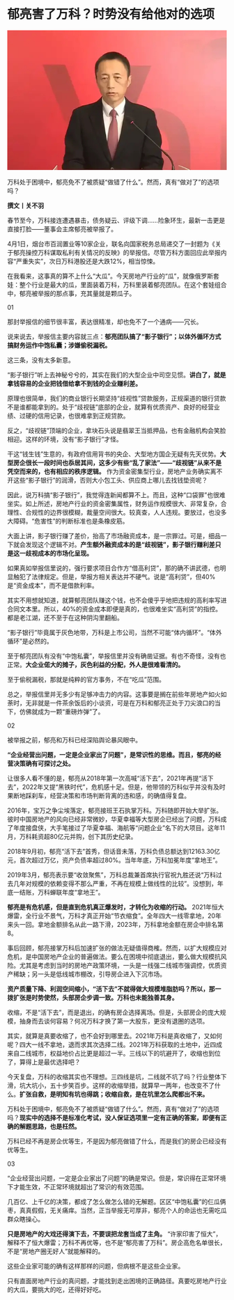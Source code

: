 # 郁亮害了万科？时势没有给他对的选项

![570bbdbf6f16672bf5a894d91f38d005.jpg](https://raw.githubusercontent.com/qqhsx/qqnews_image/main/2024/04/07/郁亮害了万科？时势没有给他对的选项/570bbdbf6f16672bf5a894d91f38d005.jpg)

万科处于困境中，郁亮免不了被质疑“做错了什么”。然而，真有“做对了”的选项吗？

**撰文丨关不羽**

春节至今，万科接连遭遇暴击，债务疑云、评级下调……险象环生，最新一击更是直接打脸——董事会主席郁亮被举报了。

4月1日，烟台市百润置业等10家企业，联名向国家税务总局递交了一封题为《关于郁亮操控万科谋取私利有关情况的反映》的举报信。尽管万科方面回应此举报内容“严重失实”，次日万科港股还是大跌12%，相当惊悚。

在我看来，这事真的算不上什么“大瓜”。今天房地产行业的“瓜”，就像俄罗斯套娃：整个行业是最大的瓜，里面装着万科，万科里装着郁亮团队。在这个套娃组合中，郁亮被举报的那点事，充其量就是颗瓜子。

01

那封举报信的细节很丰富，表达很精准，却也免不了一个通病——冗长。

说来说去，举报信主要内容就三点：**郁亮团队搞了“影子银行”；以体外循环方式搞财务运作中饱私囊；涉嫌偷税漏税。**

这三条，没有太多新意。

“影子银行”听上去神秘兮兮的，其实在我们的大型企业中司空见惯。**讲白了，就是拿钱容易的企业把钱借给拿不到钱的企业赚利差。**

原理也很简单，我们的商业银行长期坚持“歧视性”贷款服务，正规渠道的银行贷款不是谁都能拿到的。处于“歧视链”底部的企业，就算有优质资产、良好的经营业绩、过硬的信用记录，也很难拿到正规贷款。

反之，“歧视链”顶端的企业，拿块石头说是翡翠王当抵押品，也有金融机构会笑脸相迎。这样的环境，没有“影子银行”才怪。

干这“钱生钱”生意的，有政府信用背书的央企、大型地方国企无疑有先天优势。**大型房企很长一段时间也忝居其间，这多少有些“乱了家法”——“歧视链”从来不是凭空而来的，也有相应的秩序逻辑。**
作为资金密集型行业，房地产业务确实离不开这些“影子银行”的润滑，否则大小包工头、供应商上哪儿去找钱垫资呢？

因此，说万科搞“影子银行”，我觉得连新闻都算不上。而且，这种“口袋罪”也很难坐实。如上所述，房地产行业的资金密集属性，财务运作规模很大、非常复杂，合理性、合规性的边界很模糊，裁量空间很大。较真查，人人违规。要放过，也没多大障碍。“危害性”的判断标准也是条橡皮筋。

大面上讲，影子银行赚了差价，抬高了市场融资成本，是一宗罪过。可是，细品一下就会发现这个逻辑不对。**产生额外融资成本的是“歧视链”，影子银行赚利差只是这一歧视成本的市场化呈现。**

如果真如举报信里说的，强行要求项目合作方“借高利贷”，那的确不讲武德，也明显触犯了法律规定。但是，举报方相关表达并不硬气。说是“高利贷”，但40%是“资金成本”，而不是借款利率。

其实不用想就知道，就算郁亮团队赚这个钱，也不会傻乎乎地把违规的高利率写进合同文本里。所以，40%的资金成本即便是真的，也很难坐实“高利贷”的指控。都是老江湖，还不至于在这种阴沟里翻船。

“影子银行”毕竟属于灰色地带，万科是上市公司，当然不可能“体内循环”。“体外循环”是必然的。

至于郁亮团队有没有“中饱私囊”，举报信里并没有确凿证据。有也不奇怪，没有也正常。**大企业偌大的摊子，灰色利益的分配，外人是很难看清的。**

至于偷税漏税，那就是纯粹的官方事务，不在“吃瓜”范围。

总之，举报信里并无多少有足够冲击力的内容。这事要是搁在前些年房地产如火如荼时，无非就是一件茶余饭后的小谈资，可是在万科和郁亮正处于刀尖浪口的当下，仿佛就成为一颗“重磅炸弹”了。

02

被举报之前，郁亮和万科已经深陷舆论暴风眼中。

**“企业经营出问题，一定是企业家出了问题”，是常识性的思维。而且，郁亮的经营决策确有可探讨之处。**

让很多人看不懂的是，郁亮从2018年第一次高喊“活下去”，2021年再提“活下去”，2022年又提“黑铁时代”，危机感十足。但是，他带领的万科似乎并没有及时果断地踩刹车，经营决策和市场判断背离的违和感，的确值得复盘。

2016年，宝万之争尘埃落定，郁亮接班王石执掌万科。万科随即开始大举扩张。彼时中国房地产的风向已经非常微妙，华夏幸福等大型房企已经出了问题，万科成了年度接盘侠，大手笔接过了华夏幸福、海航等“问题企业”名下的大项目。这年11月，万科耗资超80亿元并购，创下其历史纪录。

2018年9月初，郁亮“活下去”首秀，但话音未落，万科负债总额达到12163.30亿元，首次超过万亿，资产负债率超过80%。当年年底，万科加冕年度“拿地王”。

2019年3月，郁亮表示要“收敛聚焦”，万科总裁兼首席执行官祝九胜还说“万科过去几年对规模的依赖变得不那么严重，不再在规模上做线性的比较”。没想到，年底一结账，万科蝉联年度“拿地王”。

**郁亮是有危机感，但是直到危机真正爆发时，才转化为收缩的行动。**
2021年恒大爆雷，全行业不景气，万科才真正开始“节衣缩食”。全年四大一线零拿地，20年来头一回。拿地金额排名从此一路下滑，2023年，万科拿地金额在房企中排名第8。

事后回顾，郁亮接掌万科后加速扩张的做法无疑值得商榷。然而，以扩大规模应对危机，是中国房地产企业的普遍做法。要么在困境中彻底退出，要么做大规模抗风险。尤其是考虑到当时的房地产政策环境，一头是一线强二线城市强调控，优质资产稀缺；另一头是低线城市棚改，引导房企进入下沉市场。

**资产质量下降、利润空间缩小，“活下去”不就得做大规模堆脂肪吗？所以，那一拨扩张是时势使然，头部房企步调一致。万科也未能独善其身。**

收缩，不是“活下去”，而是退出，的确有房企选择离场。但是，头部房企的庞大规模，抽身而去谈何容易？何况万科才换了第一大股东，更没有退圈的选项。

其实，就算是真要收缩了，也不会好到哪里去。2021年万科是真收缩了，又如何呢？四大一线不拿地，退而求其次选择二线。2021年万科获取的土地中，近四成来自二线城市，权益地价占比更是超过一半。三线以下的坑避开了，收缩也到位了，算得上是最优选择吧？

今天复盘，万科的收缩其实也不理想。三四线是坑，二线就不坑了吗？行业整体下滑，坑大坑小，五十步笑百步。这样的收缩举措，就算早一两年，也改变不了什么。**扩张自救，是明知有坑也得跳；收缩自救，是在坑里怎么爬都出不来。**

万科处于困境中，郁亮免不了被质疑“做错了什么”。然而，真有“做对了”的选项吗？**现实中的选择不是标准化考试，没人保证选项里一定有正确的答案，即便有正确的解题思路，也是枉然。**

万科已经不再是房企优等生，不是因为郁亮做错了什么，而是我们的房企已经没有优等生。

03

“企业经营出问题，一定是企业家出了问题”的确是常识。但是，常识得在正常环境下才能生效，不正常环境就超出了常识的有效范围。

几百亿、上千亿的决策，都成了怎么做怎么错的无解题。区区“中饱私囊”的仨瓜俩枣，真真假假，无关痛痒。当然，正当举报无可厚非，郁亮个人的命运也无需吃瓜群众瞎操心。

**只是房地产的大戏还得演下去，不要误把龙套当成了主角。**
“许家印害了恒大”，解释不了恒大爆雷；万科不再优等，也不是“郁亮害了万科”。房企高危名单很长，不是“房地产圈无好人”就能解释的。

这些企业家可能的确有这样那样的问题，但病根不是这些企业家。

只有直面房地产行业的真问题，才能找到走出困境的正确路径。真要吃房地产行业的大瓜，要挑大的吃，还得好好吃。

